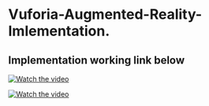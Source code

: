 # Vuforia-Augmented-Reality-Imlementation.

## Implementation working link below

[![Watch the video](https://img.youtube.com/vi/_5Fd7s0ENPU/maxresdefault.jpg)](https://www.youtube.com/watch?v=_5Fd7s0ENPU)

[![Watch the video](https://img.youtube.com/vi/syww8ReJKx4/maxresdefault.jpg)](https://www.youtube.com/watch?v=syww8ReJKx4)
